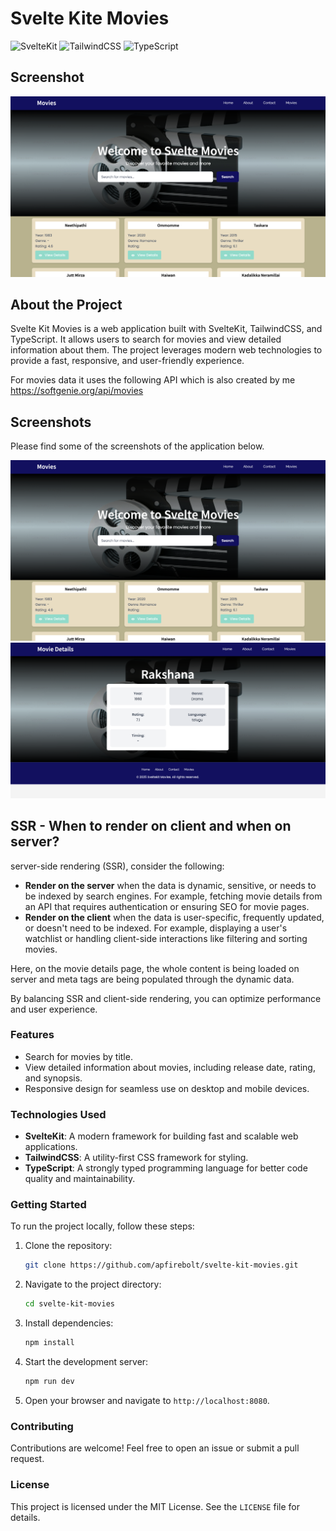 # Svelte Kite Movies

![SvelteKit](https://img.shields.io/badge/SvelteKit-4A4A55?style=for-the-badge&logo=svelte&logoColor=FF3E00)
![TailwindCSS](https://img.shields.io/badge/TailwindCSS-38B2AC?style=for-the-badge&logo=tailwind-css&logoColor=white)
![TypeScript](https://img.shields.io/badge/TypeScript-3178C6?style=for-the-badge&logo=typescript&logoColor=white)

## Screenshot

![Cover](./screenshots/1.png)

## About the Project

Svelte Kit Movies is a web application built with SvelteKit, TailwindCSS, and TypeScript. It allows users to search for movies and view detailed information about them. The project leverages modern web technologies to provide a fast, responsive, and user-friendly experience.

For movies data it uses the following API which is also created by me https://softgenie.org/api/movies

## Screenshots

Please find some of the screenshots of the application below.

![Screenshot 1](./screenshots/1.png)
![Screenshot 2](./screenshots/2.png)

## SSR - When to render on client and when on server?

server-side rendering (SSR), consider the following:

- **Render on the server** when the data is dynamic, sensitive, or needs to be indexed by search engines. For example, fetching movie details from an API that requires authentication or ensuring SEO for movie pages.
- **Render on the client** when the data is user-specific, frequently updated, or doesn't need to be indexed. For example, displaying a user's watchlist or handling client-side interactions like filtering and sorting movies.

Here, on the movie details page, the whole content is being loaded on server and meta tags are being populated through the dynamic data.

By balancing SSR and client-side rendering, you can optimize performance and user experience.
### Features
- Search for movies by title.
- View detailed information about movies, including release date, rating, and synopsis.
- Responsive design for seamless use on desktop and mobile devices.

### Technologies Used
- **SvelteKit**: A modern framework for building fast and scalable web applications.
- **TailwindCSS**: A utility-first CSS framework for styling.
- **TypeScript**: A strongly typed programming language for better code quality and maintainability.

### Getting Started
To run the project locally, follow these steps:
1. Clone the repository:
    ```bash
    git clone https://github.com/apfirebolt/svelte-kit-movies.git
    ```
2. Navigate to the project directory:
    ```bash
    cd svelte-kit-movies
    ```
3. Install dependencies:
    ```bash
    npm install
    ```
4. Start the development server:
    ```bash
    npm run dev
    ```
5. Open your browser and navigate to `http://localhost:8080`.

### Contributing
Contributions are welcome! Feel free to open an issue or submit a pull request.

### License
This project is licensed under the MIT License. See the `LICENSE` file for details.